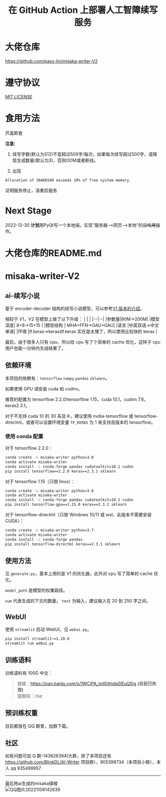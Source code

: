 <h1 align="center">在 GitHub Action 上部署人工智障续写服务</h1>

# 大佬仓库

https://github.com/pass-lin/misaka-writer-V2

# 遵守协议
[MIT LICENSE](./LICENSE)

# 食用方法

开盖即食

**注意:**
1. 续写字数(默认为512)不宜超过500字/每次，如果每次续写超过500字，请降低生成数量(默认为3)，否则OOM或者断线。

2. 出现
```sh
Allocation of 30466560 exceeds 10% of free system memory.
```
证明服务停止，请重启服务

# Next Stage

2022-12-30
**计划**用PyQt写一个本地端，实现"服务器-->网页-->本地"的~~没啥用~~操作。

# 大佬仓库的README.md

# misaka-writer-V2

## ai-续写小说

基于 encoder-decoder 结构的续写小说模型，可以参考[V1 版本的介绍](https://github.com/pass-lin/misaka-writer/blob/main/README.md)。

相较于 V1，V2 在模型上做了以下升级：
| | |
|--|--|
|参数量|80M->200M|
|模型深度| 8+8->15+15 |
|模型结构 | MHA+FFN->GAU+GAU|
|语言 |中英双语->中文单语|
|环境 |tf.keras->keras(tf.keras 实在是太慢了，所以使用比较快的 keras |

最后，由于很多人只有 cpu，所以给 cpu 写了个简单的 cache 优化，这样子 cpu 用户也能一分钟内生成结果了。

## 依赖环境

本项目的依赖有：`tensorflow` `numpy` `pandas` `sklearn`。

如果使用 GPU 请安装 cuda 和 cudnn。

推荐的配置为 tensorflow 2.2.0/tensorflow 1.15，cuda 10.1，cudnn 7.6，keras2.3.1。

对于不支持 cuda 10 的 30 系显卡，建议使用 nvdia-tensorflow 或 tensorflow-directml，或者可以设置环境变量 `TF_KERAS` 为 1 来支持高版本的 tensorflow。

### 使用 conda 配置

对于 tensorflow 2.2.0：

```sh
conda create -n misaka-writer python=3.8
conda activate misaka-writer
conda install -c conda-forge pandas cudatoolkit=10.1 cudnn
pip install tensorflow==2.2.0 keras==2.3.1 sklearn
```

对于 tensorflow 1.15（只限 linux）：

```sh
conda create -n misaka-writer python=3.8
conda activate misaka-writer
conda install -c conda-forge pandas cudatoolkit=10.1 cudnn
pip install tensorflow-gpu==1.15.0 keras==2.3.1 sklearn 
```

对于 tensorflow-directml（只限 Windows 10/11 或 wsl，此版本不需要安装 CUDA）：

```sh
conda create -n misaka-writer python=3.7
conda activate misaka-writer
conda install -c conda-forge pandas
pip install tensorflow-directml keras==2.3.1 sklearn
```

## 使用方法

见 `generate.py`，基本上用的是 V1 的优化器，此外对 cpu 写了简单的 cache 优化。

`model_path` 是模型的权重路径。

`num` 代表生成的下文的数量。 `text` 为输入，建议输入在 20 到 250 字之间。

## WebUI

使用 `streamlit` 启动 WebUI，见 `webui.py`。

```sh
pip install streamlit>=1.10.0
streamlit run webui.py
```

## 训练语料

训练语料有 100G 中文：

> 链接：https://pan.baidu.com/s/1WCiPA_tplI0AhdpDEuQ5ig **(目前已失效)**<br/>
> 提取码：rlse

## 预训练权重

目前都放在 QQ 群里，加群下载。

## 社区

如有问题可加 Q 群-143626394(大群，除了本项目还有 https://github.com/BlinkDL/AI-Writer 项目群）、905398734（本项目小群），本人 qq 935499957

---

最后用ai生成的misaka镇楼  
![QQ图片20221109142639](https://user-images.githubusercontent.com/62837036/200754613-febeb470-7e27-4347-9b31-340e090b87ab.png)

